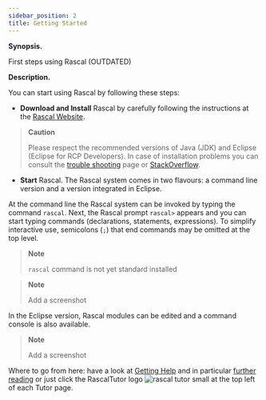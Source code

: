 ```yaml
---
sidebar_position: 2
title: Getting Started
---
```

**Synopsis.**

First steps using Rascal (OUTDATED)

**Description.**

You can start using Rascal by following these steps:

  - **Download and Install** Rascal by carefully following the instructions at the [Rascal
    Website](http://www.rascal-mpl.org/start/).

> **Caution**
> 
> Please respect the recommended versions of Java (JDK) and Eclipse (Eclipse for RCP Developers). In case of
> installation problems you can consult the [trouble shooting](http://www.rascal-mpl.org/help/troubleshooting.html) page
> or [StackOverflow](http://stackoverflow.com/questions/tagged/rascal).

  - **Start** Rascal. The Rascal system comes in two flavours: a command line version and a version integrated in
    Eclipse.

At the command line the Rascal system can be invoked by typing the command `rascal`. Next, the Rascal prompt `rascal>`
appears and you can start typing commands (declarations, statements, expressions). To simplify interactive use,
semicolons (`;`) that end commands may be omitted at the top level.

> **Note**
> 
> `rascal` command is not yet standard installed

> **Note**
> 
> Add a screenshot

In the Eclipse version, Rascal modules can be edited and a command console is also available.

> **Note**
> 
> Add a screenshot

Where to go from here: have a look at [Getting Help](/docs/GettingHelp) and in particular [further
reading](/docs/GettingHelp#FurtherReading) or just click the RascalTutor logo ![rascal tutor small](/images/rascal-tutor-small.png) at the top left of each Tutor page.
